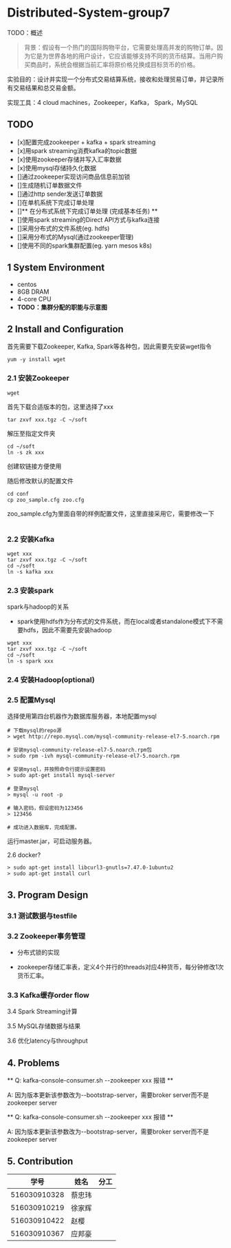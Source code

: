 # Distributed-System-group7
TODO：概述

> 背景：假设有一个热门的国际购物平台，它需要处理高并发的购物订单。因为它是为世界各地的用户设计，它应该能够支持不同的货币结算。当用户购买商品时，系统会根据当前汇率将原价格兑换成目标货币的价格。

实验目的：设计并实现一个分布式交易结算系统，接收和处理贸易订单，并记录所有交易结果和总交易金额。

实现工具：4 cloud machines，Zookeeper，Kafka， Spark，MySQL

## TODO
- [x]配置完成zookeeper + kafka + spark streaming
- [x]用spark streaming消费kafka的topic数据
- [x]使用zookeeper存储并写入汇率数据
- [x]使用mysql存储持久化数据
- []通过zookeeper实现访问商品信息前加锁
- []生成随机订单数据文件
- []通过http sender发送订单数据
- []在单机系统下完成订单处理
- []** 在分布式系统下完成订单处理 (完成基本任务) **
- []使用spark streaming的Direct API方式与kafka连接
- []采用分布式的文件系统(eg. hdfs)
- []采用分布式的Mysql(通过zookeeper管理)
- []使用不同的spark集群配置(eg. yarn mesos k8s)



## 1 System Environment
- centos
- 8GB DRAM
- 4-core CPU
- **TODO：集群分配的职能与示意图**

## 2 Install and Configuration
首先需要下载Zookeeper, Kafka, Spark等各种包，因此需要先安装wget指令

``` shell
yum -y install wget
```

### 2.1 安装Zookeeper

``` shell
wget
```
首先下载合适版本的包，这里选择了xxx

``` shell
tar zxvf xxx.tgz -C ~/soft
```
解压至指定文件夹

``` shell
cd ~/soft
ln -s zk xxx
```
创建软链接方便使用

随后修改默认的配置文件
``` shell
cd conf
cp zoo_sample.cfg zoo.cfg
```
zoo_sample.cfg为里面自带的样例配置文件，这里直接采用它，需要修改一下
``` shell

```


### 2.2 安装Kafka

``` shell
wget xxx
tar zxvf xxx.tgz -C ~/soft
cd ~/soft
ln -s kafka xxx
```


### 2.3 安装spark
spark与hadoop的关系
- spark使用hdfs作为分布式的文件系统，而在local或者standalone模式下不需要hdfs，因此不需要先安装hadoop

``` shell
wget xxx
tar zxvf xxx.tgz -C ~/soft
cd ~/soft
ln -s spark xxx
```


### 2.4 安装Hadoop(optional)


### 2.5 配置Mysql

选择使用第四台机器作为数据库服务器，本地配置mysql

``` shell
# 下载mysql的repo源
> wget http://repo.mysql.com/mysql-community-release-el7-5.noarch.rpm

# 安装mysql-community-release-el7-5.noarch.rpm包
> sudo rpm -ivh mysql-community-release-el7-5.noarch.rpm

# 安装mysql，并按照命令行提示设置密码
> sudo apt-get install mysql-server

# 登录mysql
> mysql -u root -p

# 输入密码，假设密码为123456
> 123456

# 成功进入数据库，完成配置。
```

运行master.jar，可启动服务器。



2.6 docker?

```shell
> sudo apt-get install libcurl3-gnutls=7.47.0-1ubuntu2
> sudo apt-get install curl
```





## 3. Program Design

### 3.1 测试数据与testfile

### 3.2 Zookeeper事务管理

- 分布式锁的实现

- zookeeper存储汇率表，定义4个并行的threads对应4种货币，每分钟修改1次货币汇率。

### 3.3 Kafka缓存order flow

3.4 Spark Streaming计算

3.5 MySQL存储数据与结果

3.6 优化latency与throughput





## 4. Problems

** Q: kafka-console-consumer.sh --zookeeper xxx 报错 **

A: 因为版本更新该参数改为--bootstrap-server，需要broker server而不是zookeeper server

** Q: kafka-console-consumer.sh --zookeeper xxx 报错 **

A: 因为版本更新该参数改为--bootstrap-server，需要broker server而不是zookeeper server





## 5. Contribution

| 学号         | 姓名   | 分工 |
| ------------ | ------ | ---- |
| 516030910328 | 蔡忠玮 |      |
| 516030910219 | 徐家辉 |      |
| 516030910422 | 赵樱   |      |
| 516030910367 | 应邦豪 |      |

